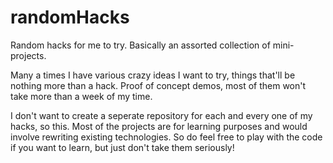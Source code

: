 # randomHacks
Random hacks for me to try. Basically an assorted collection of mini-projects.

Many a times I have various crazy ideas I want to try, things that'll be nothing more than a hack. Proof of concept demos, most of them won't take more than a week of my time. 

I don't want to create a seperate repository for each and every one of my hacks, so this. Most of the projects are for learning purposes and would involve rewriting existing technologies. So do feel free to play with the code if you want to learn, but just don't take them seriously!
